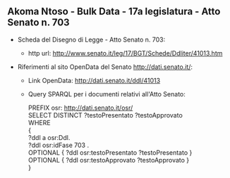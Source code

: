 ## Akoma Ntoso - Bulk Data - 17a legislatura - Atto Senato n. 703 ##

* Scheda del Disegno di Legge - Atto Senato n. 703:
	* http url: http://www.senato.it/leg/17/BGT/Schede/Ddliter/41013.htm

* Riferimenti al sito OpenData del Senato http://dati.senato.it/:
	* Link OpenData: http://dati.senato.it/ddl/41013
	* Query SPARQL per i documenti relativi all'Atto Senato:

        PREFIX osr: <http://dati.senato.it/osr/>  
		SELECT DISTINCT ?testoPresentato ?testoApprovato  
		WHERE  
		{  
		    ?ddl a osr:Ddl.  
		    ?ddl osr:idFase 703 .  
		    OPTIONAL { ?ddl osr:testoPresentato ?testoPresentato }  
		    OPTIONAL { ?ddl osr:testoApprovato ?testoApprovato }  
		}
		